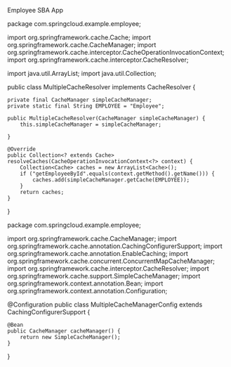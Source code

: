 Employee SBA App

package com.springcloud.example.employee;

import org.springframework.cache.Cache;
import org.springframework.cache.CacheManager;
import org.springframework.cache.interceptor.CacheOperationInvocationContext;
import org.springframework.cache.interceptor.CacheResolver;

import java.util.ArrayList;
import java.util.Collection;

public class MultipleCacheResolver implements CacheResolver {
    
    private final CacheManager simpleCacheManager;
    private static final String EMPLOYEE = "Employee";
    
    public MultipleCacheResolver(CacheManager simpleCacheManager) {
        this.simpleCacheManager = simpleCacheManager;

    }
 
    @Override
    public Collection<? extends Cache> resolveCaches(CacheOperationInvocationContext<?> context) {
        Collection<Cache> caches = new ArrayList<Cache>();
        if ("getEmployeeById".equals(context.getMethod().getName())) {
            caches.add(simpleCacheManager.getCache(EMPLOYEE));
        }
        return caches;
    }
}

package com.springcloud.example.employee;

import org.springframework.cache.CacheManager;
import org.springframework.cache.annotation.CachingConfigurerSupport;
import org.springframework.cache.annotation.EnableCaching;
import org.springframework.cache.concurrent.ConcurrentMapCacheManager;
import org.springframework.cache.interceptor.CacheResolver;
import org.springframework.cache.support.SimpleCacheManager;
import org.springframework.context.annotation.Bean;
import org.springframework.context.annotation.Configuration;

@Configuration
public class MultipleCacheManagerConfig extends CachingConfigurerSupport {
 
    @Bean
    public CacheManager cacheManager() {
        return new SimpleCacheManager();
    }


}